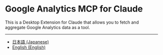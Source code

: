 # Google Analytics MCP for Claude

This is a Desktop Extension for Claude that allows you to fetch and aggregate Google Analytics data as a tool.

---

- [日本語 (Japanese)](README.ja.md)
- [English (English)](README.en.md)
